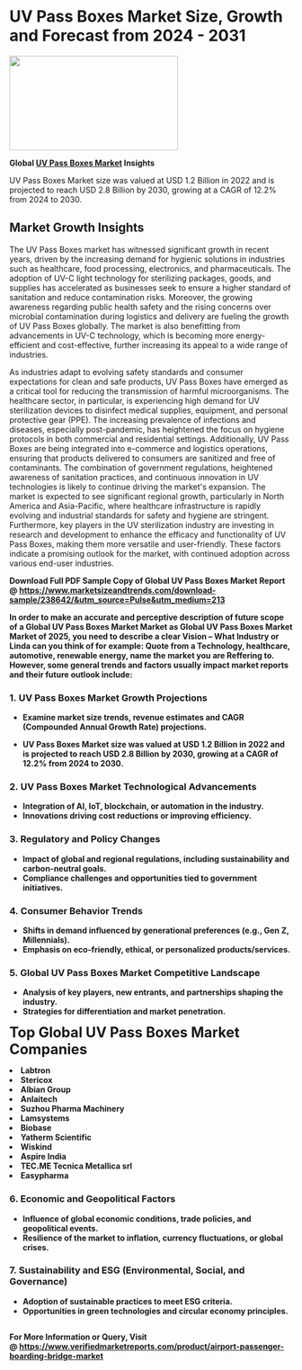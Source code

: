 <H1>UV Pass Boxes Market Size, Growth and Forecast from 2024 - 2031</H1><img class="aligncenter size-medium wp-image-584254" src="https://thirdeyenews.in/wp-content/uploads/2024/09/Global-Market-Research-300x168.jpeg" alt="" width="300" height="168" /><p><strong>Global&nbsp;<a href="https://www.marketsizeandtrends.com/download-sample/238642/&amp;utm_source=Pulse&amp;utm_medium=213">UV Pass Boxes Market</a> Insights</strong></p><p>UV Pass Boxes Market size was valued at USD 1.2 Billion in 2022 and is projected to reach USD 2.8 Billion by 2030, growing at a CAGR of 12.2% from 2024 to 2030.</p><p><h2>Market Growth Insights</h2> <p>The UV Pass Boxes market has witnessed significant growth in recent years, driven by the increasing demand for hygienic solutions in industries such as healthcare, food processing, electronics, and pharmaceuticals. The adoption of UV-C light technology for sterilizing packages, goods, and supplies has accelerated as businesses seek to ensure a higher standard of sanitation and reduce contamination risks. Moreover, the growing awareness regarding public health safety and the rising concerns over microbial contamination during logistics and delivery are fueling the growth of UV Pass Boxes globally. The market is also benefitting from advancements in UV-C technology, which is becoming more energy-efficient and cost-effective, further increasing its appeal to a wide range of industries.</p> <p><strong></strong></p> <p>As industries adapt to evolving safety standards and consumer expectations for clean and safe products, UV Pass Boxes have emerged as a critical tool for reducing the transmission of harmful microorganisms. The healthcare sector, in particular, is experiencing high demand for UV sterilization devices to disinfect medical supplies, equipment, and personal protective gear (PPE). The increasing prevalence of infections and diseases, especially post-pandemic, has heightened the focus on hygiene protocols in both commercial and residential settings. Additionally, UV Pass Boxes are being integrated into e-commerce and logistics operations, ensuring that products delivered to consumers are sanitized and free of contaminants. The combination of government regulations, heightened awareness of sanitation practices, and continuous innovation in UV technologies is likely to continue driving the market's expansion. The market is expected to see significant regional growth, particularly in North America and Asia-Pacific, where healthcare infrastructure is rapidly evolving and industrial standards for safety and hygiene are stringent. Furthermore, key players in the UV sterilization industry are investing in research and development to enhance the efficacy and functionality of UV Pass Boxes, making them more versatile and user-friendly. These factors indicate a promising outlook for the market, with continued adoption across various end-user industries. <p><strong></p><p><span class=""><strong>Download Full PDF Sample Copy of Global UV Pass Boxes Market Report</strong> @ <a href="https://www.marketsizeandtrends.com/download-sample/238642/&amp;utm_source=Pulse&amp;utm_medium=213" target="_blank">https://www.marketsizeandtrends.com/download-sample/238642/&amp;utm_source=Pulse&amp;utm_medium=213</a></span></p><p>In order to make an accurate and perceptive description of future scope of a Global&nbsp;UV Pass Boxes Market Market as Global&nbsp;UV Pass Boxes Market Market of 2025, you need to describe a clear Vision &ndash; What Industry or Linda can you think of for example: Quote from a Technology, healthcare, automotive, renewable energy, name the market you are Reffering to. However, some general trends and factors usually impact market reports and their future outlook include:</p><h3>1.&nbsp;<strong>UV Pass Boxes Market Growth Projections</strong></h3><ul><li>Examine market size trends, revenue estimates and CAGR (Compounded Annual Growth Rate) projections.</li><li><p>UV Pass Boxes Market size was valued at USD 1.2 Billion in 2022 and is projected to reach USD 2.8 Billion by 2030, growing at a CAGR of 12.2% from 2024 to 2030.</p></li></ul><h3>2.&nbsp;<strong>UV Pass Boxes Market Technological Advancements</strong></h3><ul><li>Integration of AI, IoT, blockchain, or automation in the industry.</li><li>Innovations driving cost reductions or improving efficiency.</li></ul><h3>3.&nbsp;<strong>Regulatory and Policy Changes</strong></h3><ul><li>Impact of global and regional regulations, including sustainability and carbon-neutral goals.</li><li>Compliance challenges and opportunities tied to government initiatives.</li></ul><h3>4.&nbsp;<strong>Consumer Behavior Trends</strong></h3><ul><li>Shifts in demand influenced by generational preferences (e.g., Gen Z, Millennials).</li><li>Emphasis on eco-friendly, ethical, or personalized products/services.</li></ul><h3>5.&nbsp;<strong>Global UV Pass Boxes Market Competitive Landscape</strong></h3><ul><li>Analysis of key players, new entrants, and partnerships shaping the industry.</li><li>Strategies for differentiation and market penetration.</li></ul><p data-pm-slice="1 1 []"><span style="color: inherit; font-family: inherit; font-size: 25px;">Top Global UV Pass Boxes Market Companies</span></p><div class="" data-test-id=""><p><li>Labtron</li><li> Stericox</li><li> Albian Group</li><li> Anlaitech</li><li> Suzhou Pharma Machinery</li><li> Lamsystems</li><li> Biobase</li><li> Yatherm Scientific</li><li> Wiskind</li><li> Aspire India</li><li> TEC.ME Tecnica Metallica srl</li><li> Easypharma</li></p></div><h3>6.&nbsp;<strong>Economic and Geopolitical Factors</strong></h3><ul><li>Influence of global economic conditions, trade policies, and geopolitical events.</li><li>Resilience of the market to inflation, currency fluctuations, or global crises.</li></ul><h3>7.&nbsp;<strong>Sustainability and ESG (Environmental, Social, and Governance)</strong></h3><ul><li>Adoption of sustainable practices to meet ESG criteria.</li><li>Opportunities in green technologies and circular economy principles.</li></ul><h2><strong style="font-size: 14px;">For More Information or Query, Visit @&nbsp;</strong><a style="background-color: #ffffff; font-size: 14px;" href="https://www.marketsizeandtrends.com/report/uv-pass-boxes-market/" target="_blank">https://www.verifiedmarketreports.com/product/airport-passenger-boarding-bridge-market</a></h2>
